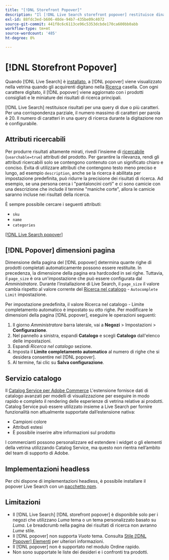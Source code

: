 ```yaml
---
title: "[!DNL Storefront Popover]"
description: "Il [!DNL Live Search storefront popover] restituisce dinamicamente prodotti e miniature suggeriti."
exl-id: 88fdc3ed-b606-40de-94b7-435be09c4072
source-git-commit: 441f8c6c6113ce96c5353dcbde170ca600bb0abb
workflow-type: tm+mt
source-wordcount: '485'
ht-degree: 0%

---
```


# [!DNL Storefront Popover]

Quando [!DNL Live Search] è [installato](install.md), a [!DNL popover] viene visualizzato nella vetrina quando gli acquirenti digitano nella [Ricerca](https://experienceleague.adobe.com/docs/commerce-admin/catalog/catalog/search/search.html#quick-search) casella. Con ogni carattere digitato, il [!DNL popover] viene aggiornato con i prodotti consigliati e le miniature dei risultati di ricerca principali.

[!DNL Live Search] restituisce risultati per una query di due o più caratteri. Per una corrispondenza parziale, il numero massimo di caratteri per parola è 20. Il numero di caratteri in una query di ricerca durante la digitazione non è configurabile.

## Attributi ricercabili

Per produrre risultati altamente mirati, rivedi l’insieme di [ricercabile](https://experienceleague.adobe.com/docs/commerce-admin/catalog/product-attributes/product-attributes.html) (`searchable=true`) attributi del prodotto. Per garantire la rilevanza, rendi gli attributi ricercabili solo se contengono contenuto con un significato chiaro e conciso. Evita di utilizzare attributi che contengono testo meno preciso e lungo, ad esempio `description`, anche se la ricerca è abilitata per impostazione predefinita, può ridurre la precisione dei risultati di ricerca. Ad esempio, se una persona cerca i &quot;pantaloncini corti&quot; e ci sono camicie con una descrizione che include il termine &quot;maniche corte&quot;, allora le camicie saranno incluse nei risultati della ricerca.

È sempre possibile cercare i seguenti attributi:

* `sku`
* `name`
* `categories`

[[!DNL Live Search popover]](assets/storefront-search-as-you-type.png)

## [!DNL Popover] dimensioni pagina

Dimensione della pagina del [!DNL popover] determina quante righe di prodotti completati automaticamente possono essere restituite. In precedenza, la dimensione della pagina era hardcoded in sei righe. Tuttavia, il `page_size` è ora un&#39;impostazione che può essere configurata dal *Amministratore*. Durante l’installazione di Live Search, il `page_size` il valore cambia rispetto al valore corrente del [Ricerca nel catalogo](https://experienceleague.adobe.com/docs/commerce-admin/config/catalog/catalog.html) - `Autocomplete Limit` impostazione.

Per impostazione predefinita, il valore Ricerca nel catalogo - Limite completamento automatico è impostato su otto righe. Per modificare le dimensioni della pagina [!DNL popover], eseguire le operazioni seguenti:

1. Il giorno *Amministratore* barra laterale, vai a **Negozi** > Impostazioni > **Configurazione**.
1. Nel pannello a sinistra, espandi **Catalogo** e scegli **Catalogo** dall&#39;elenco delle impostazioni.
1. Espandi *Ricerca nel catalogo* sezione.
1. Imposta il **Limite completamento automatico** al numero di righe che si desidera consentire nel [!DNL popover].
1. Al termine, fai clic su **Salva configurazione**.

## Servizio catalogo

Il [Catalog Service per Adobe Commerce](../catalog-service/overview.md) L&#39;estensione fornisce dati di catalogo avanzati per modelli di visualizzazione per eseguire in modo rapido e completo il rendering delle esperienze di vetrina relative ai prodotti. Catalog Service può essere utilizzato insieme a Live Search per fornire funzionalità non attualmente supportate dall’estensione nativa:

* Campioni colore
* Attributi estesi
* È possibile inserire altre informazioni sul prodotto

I commercianti possono personalizzare ed estendere i widget o gli elementi della vetrina utilizzando Catalog Service, ma questo non rientra nell’ambito del team di supporto di Adobe.

## Implementazioni headless

Per chi dispone di implementazioni headless, è possibile installare il popover Live Search con un [pacchetto npm](https://www.npmjs.com/package/@magento/ds-livesearch-storefront-utils).

## Limitazioni

* Il [!DNL Live Search] [!DNL storefront popover] è disponibile solo per i negozi che utilizzano *Luma* tema o un tema personalizzato basato su *Luma*. Le breadcrumb nella pagina dei risultati di ricerca non avranno *Lume* stile.
* Il [!DNL popover] non supporta *Vuoto* tema. Consulta [Stile [!DNL Popover] Elementi](storefront-popover-styling.md) per ulteriori informazioni.
* Il [!DNL popover] non è supportato nel modulo Ordine rapido.
* Non sono supportate le liste dei desideri e i confronti tra prodotti.
